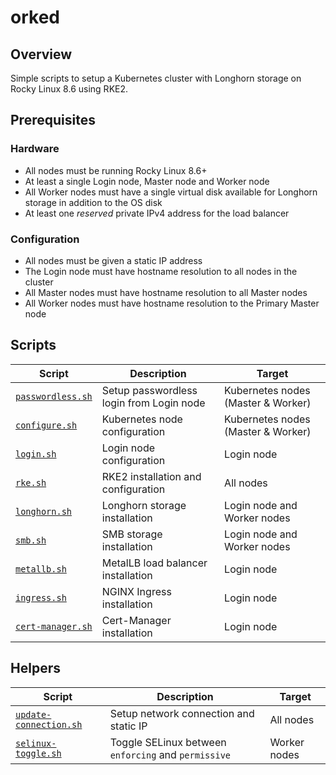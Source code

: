 # orked

## Overview

Simple scripts to setup a Kubernetes cluster with Longhorn storage on Rocky Linux 8.6 using RKE2.

## Prerequisites

### Hardware

- All nodes must be running Rocky Linux 8.6+
- At least a single Login node, Master node and Worker node
- All Worker nodes must have a single virtual disk available for Longhorn storage in addition to the OS disk
- At least one _reserved_ private IPv4 address for the load balancer

### Configuration

- All nodes must be given a static IP address
- The Login node must have hostname resolution to all nodes in the cluster
- All Master nodes must have hostname resolution to all Master nodes
- All Worker nodes must have hostname resolution to the Primary Master node

## Scripts

| Script | Description | Target |
| ------ | ----------- | ------ |
| [`passwordless.sh`](./scripts/passwordless.sh) | Setup passwordless login from Login node | Kubernetes nodes (Master & Worker) |
| [`configure.sh`](./scripts/configure.sh) | Kubernetes node configuration | Kubernetes nodes (Master & Worker) |
| [`login.sh`](./scripts/login/login.sh) | Login node configuration | Login node |
| [`rke.sh`](./scripts/rke.sh) | RKE2 installation and configuration | All nodes |
| [`longhorn.sh`](./scripts/longhorn.sh) | Longhorn storage installation | Login node and Worker nodes |
| [`smb.sh`](./scripts/smb.sh) | SMB storage installation | Login node and Worker nodes |
| [`metallb.sh`](./scripts/metallb.sh) | MetalLB load balancer installation | Login node |
| [`ingress.sh`](./scripts/ingress.sh) | NGINX Ingress installation | Login node |
| [`cert-manager.sh`](./scripts/cert-manager.sh) | Cert-Manager installation | Login node |

## Helpers

| Script | Description | Target |
| ------ | ----------- | ------ |
| [`update-connection.sh`](./helpers/update-connection.sh) | Setup network connection and static IP | All nodes |
| [`selinux-toggle.sh`](./helpers/selinux-toggle.sh) | Toggle SELinux between `enforcing` and `permissive` | Worker nodes |

